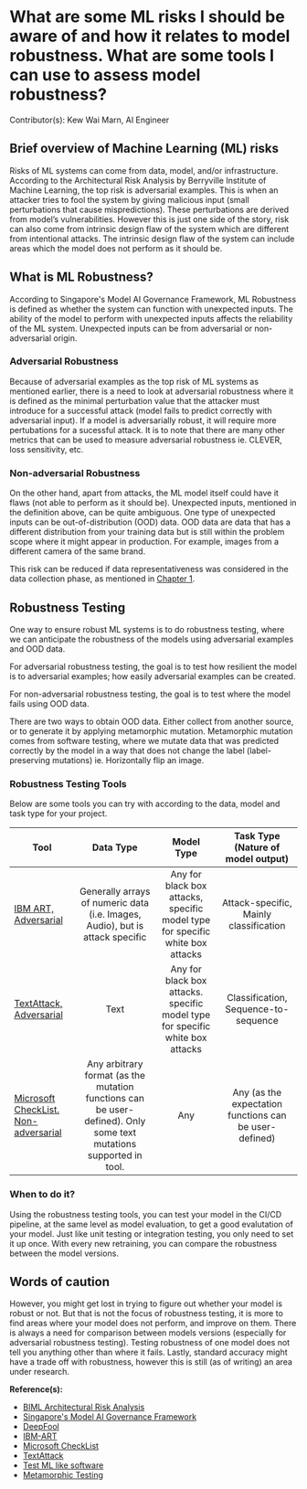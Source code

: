 # What are some ML risks I should be aware of and how it relates to model robustness. What are some tools I can use to assess model robustness?

Contributor(s): Kew Wai Marn, AI Engineer

## Brief overview of Machine Learning (ML) risks

Risks of ML systems can come from data, model, and/or infrastructure.
According to the Architectural Risk Analysis by Berryville Institute of
Machine Learning, the top risk is adversarial examples. This is when an attacker
tries to fool the system by giving malicious input (small perturbations that
cause mispredictions). These perturbations are derived from model’s
vulnerabilities. However this is just one side of the story, risk can also come
from intrinsic design flaw of the system which are different from intentional
attacks. The intrinsic design flaw of the system can include areas which the
model does not perform as it should be.

## What is ML Robustness?

According to Singapore's Model AI Governance Framework, ML Robustness is defined
as whether the system can function with unexpected inputs. The ability of the
model to perform with unexpected inputs affects the reliability of the ML system.
Unexpected inputs can be from adversarial or non-adversarial origin.

### Adversarial Robustness

Because of adversarial examples as the top risk of ML systems as mentioned
earlier, there is a need to look at adversarial robustness where it is defined
as the minimal perturbation value that the attacker must introduce for a
successful attack (model fails to predict correctly with adversarial input). If
a model is adversarially robust, it will require more pertubations for a
sucessful attack. It is to note that there are many other metrics that can be
used to measure adversarial robustness ie. CLEVER, loss sensitivity, etc.

### Non-adversarial Robustness

On the other hand, apart from attacks, the ML model itself could have it flaws
(not able to perform as it should be). Unexpected inputs, mentioned in the
definition above, can be quite ambiguous. One type of unexpected inputs can be
out-of-distribution (OOD) data. OOD data are data that has a different
distribution from your training data but is still within the problem scope where
it might appear in production. For example, images from a different camera of
the same brand.

This risk can be reduced if data representativeness was considered in the data
collection phase, as mentioned in [Chapter 1](https://oss.gitlab.aisingapore.\net/aisg-handbook/ai-practitioner-handbook/book/1-pre-project-phase/key_areas_in_data.html#is-the-training-data-representative-of-the-production-data).

## Robustness Testing

One way to ensure robust ML systems is to do robustness testing, where we can
anticipate the robustness of the models using adversarial examples and
OOD data.

For adversarial robustness testing, the goal is to test how resilient the model
is to adversarial examples; how easily adversarial examples can be created.

For non-adversarial robustness testing, the goal is to test where the model fails
using OOD data.

There are two ways to obtain OOD data. Either collect from another source, or to
generate it by applying metamorphic mutation. Metamorphic mutation comes from
software testing, where we mutate data that was predicted correctly by the model
in a way that does not change the label (label-preserving mutations)
ie. Horizontally flip an image.

### Robustness Testing Tools

Below are some tools you can try with according to the data, model and task type
for your project.

|                                         Tool                                        |                                                     Data Type                                                     |                                   Model Type                                  |           Task Type (Nature of model output)           |
|-------------------------------------------------------------------------------------|:-----------------------------------------------------------------------------------------------------------------:|:-----------------------------------------------------------------------------:|:------------------------------------------------------:|
| [IBM ART, Adversarial](https://github.com/Trusted-AI/adversarial-robustness-toolbox)|                   Generally arrays of numeric data (i.e. Images, Audio), but is attack specific                   | Any for black box attacks, specific model type for specific white box attacks |          Attack-specific, Mainly classification        |
|            [TextAttack, Adversarial](https://github.com/QData/TextAttack)           |                                                        Text                                                       | Any for black box attacks. specific model type for specific white box attacks |          Classification, Sequence-to-sequence          |
|       [Microsoft CheckList. Non-adversarial](https://github.com/marcotcr/checklist) | Any arbitrary format (as the mutation functions can be user-defined). Only some text mutations supported in tool. |                                      Any                                      | Any (as the expectation functions can be user-defined) |

### When to do it?

Using the robustness testing tools, you can test your model in the CI/CD pipeline,
at the same level as model evaluation, to get a good evalutation of your model.
Just like unit testing or integration testing, you only need to set it up once.
With every new retraining, you can compare the robustness between the model
versions.

## Words of caution

However, you might get lost in trying to figure out whether your model is robust
or not. But that is not the focus of robustness testing, it is more to find
areas where your model does not perform, and improve on them. There is always a
need for comparison between models versions (especially for adversarial
robustness testing). Testing robustness of one model does not tell you anything
other than where it fails. Lastly, standard accuracy might have a trade off with
robustness, however this is still (as of writing) an area under research.

__Reference(s):__

- [BIML Architectural Risk Analysis](https://berryvilleiml.com/docs/ara.pdf)
- [Singapore's Model AI Governance Framework](https://file.go.gov.sg/aiverify.pdf)
- [DeepFool](https://arxiv.org/pdf/1511.04599.pdf)
- [IBM-ART](https://github.com/Trusted-AI/adversarial-robustness-toolbox)
- [Microsoft CheckList](https://github.com/marcotcr/checklist)
- [TextAttack](https://github.com/QData/TextAttack)
- [Test ML like software](https://towardsdatascience.com/why-dont-we-test-machine-learning-as-we-test-software-43f5720903d)
- [Metamorphic Testing](https://arxiv.org/pdf/2002.12543.pdf)